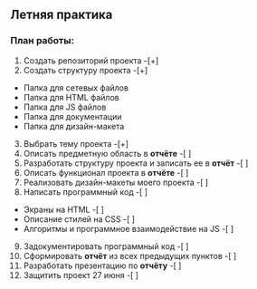 ## Летняя практика

### План работы:

1. Создать репозиторий проекта -[+]
2. Создать структуру проекта -[+]
  * Папка для сетевых файлов
  * Папка для HTML файлов
  * Папка для JS файлов 
  * Папка для документации 
  * Папка для дизайн-макета 
3. Выбрать тему проекта -[+]
4. Описать предметную область в **отчёте** -[ ]
5. Разработать структуру проекта и записать ее в **отчёт** -[ ]
6. Описать функционал проекта в **отчёте** -[ ] 
7. Реализовать дизайн-макеты моего проекта -[ ]  
8. Написать программный код -[ ]
  * Экраны на HTML -[ ]
  * Описание стилей на CSS -[ ]
  * Алгоритмы и программное взаимодействие на JS -[ ]
9. Задокументировать программный код -[ ]
10. Сформировать **отчёт** из всех предыдущих пунктов -[ ]
11. Разработать презентацию по **отчёту** -[ ]
12. Защитить проект 27 июня -[ ]
